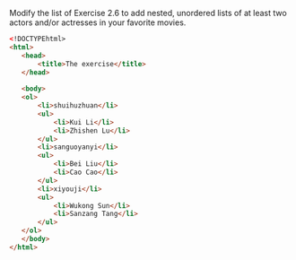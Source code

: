 Modify the list of Exercise 2.6 to add nested, unordered lists of at least 
two actors and/or actresses in your favorite movies.

 ``` html
<!DOCTYPEhtml>
<html>
	<head>
		<title>The exercise</title>
	</head>
   
	<body>
	<ol>
		<li>shuihuzhuan</li>
		<ul>
			<li>Kui Li</li>
			<li>Zhishen Lu</li>
		</ul>
		<li>sanguoyanyi</li>
		<ul>
			<li>Bei Liu</li>
			<li>Cao Cao</li>
		</ul>
		<li>xiyouji</li>
		<ul>
			<li>Wukong Sun</li>
			<li>Sanzang Tang</li>
		</ul>
	</ol>
	</body>  
</html>
 ```
